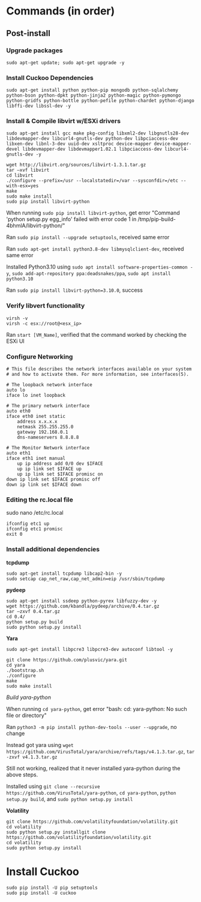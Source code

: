 # Commands (in order)

## Post-install

### Upgrade packages
```
sudo apt-get update; sudo apt-get upgrade -y
```

### Install Cuckoo Dependencies
```
sudo apt-get install python python-pip mongodb python-sqlalchemy python-bson python-dpkt python-jinja2 python-magic python-pymongo python-gridfs python-bottle python-pefile python-chardet python-django libffi-dev libssl-dev -y
```

### Install & Compile libvirt w/ESXi drivers
```
sudo apt-get install gcc make pkg-config libxml2-dev libgnutls28-dev libdevmapper-dev libcurl4-gnutls-dev python-dev libpciaccess-dev libxen-dev libnl-3-dev uuid-dev xsltproc device-mapper device-mapper-devel libdevmapper-dev libdevmapper1.02.1 libpciaccess-dev libcurl4-gnutls-dev -y 

wget http://libvirt.org/sources/libvirt-1.3.1.tar.gz
tar –xvf libvirt
cd libvirt
./configure --prefix=/usr --localstatedir=/var --sysconfdir=/etc --with-esx=yes
make
sudo make install
sudo pip install libvirt-python
```

When running ```sudo pip install libvirt-python```, get error "Command 'python setup.py egg_info' failed with error code 1 in /tmp/pip-build-4bhmlA/libvirt-python/"

Ran ```sudo pip install --upgrade setuptools```, received same error

Ran ```sudo apt-get install python3.8-dev libmysqlclient-dev```, received same error

Installed Python3.10 using ```sudo apt install software-properties-common -y```, ```sudo add-apt-repository ppa:deadsnakes/ppa```, ```sudo apt install python3.10```

Ran ```sudo pip install libvirt-python=3.10.0```, success

### Verify libvert functionality

```
virsh -v
virsh -c esx://root@<esx_ip>
```

Ran ```start [VM_Name]```, verified that the command worked by checking the ESXi UI

### Configure Networking

```
# This file describes the network interfaces available on your system
# and how to activate them. For more information, see interfaces(5).

# The loopback network interface
auto lo  
iface lo inet loopback

# The primary network interface
auto eth0  
iface eth0 inet static  
    address x.x.x.x
    netmask 255.255.255.0
    gateway 192.168.0.1
    dns-nameservers 8.8.8.8

# The Monitor Network interface
auto eth1  
iface eth1 inet manual  
    up ip address add 0/0 dev $IFACE
    up ip link set $IFACE up
    up ip link set $IFACE promisc on
down ip link set $IFACE promisc off  
down ip link set $IFACE down
```

### Editing the rc.local file

sudo nano /etc/rc.local
```
ifconfig etc1 up
ifconfig etc1 promisc
exit 0
```

### Install additional dependencies
**tcpdump**
```
sudo apt-get install tcpdump libcap2-bin -y
sudo setcap cap_net_raw,cap_net_admin=eip /usr/sbin/tcpdump
```

**pydeep**
```
sudo apt-get install ssdeep python-pyrex libfuzzy-dev -y
wget https://github.com/kbandla/pydeep/archive/0.4.tar.gz
tar –zxvf 0.4.tar.gz
cd 0.4/
python setup.py build
sudo python setup.py install
```

**Yara**
```
sudo apt-get install libpcre3 libpcre3-dev autoconf libtool -y

git clone https://github.com/plusvic/yara.git
cd yara
./bootstrap.sh
./configure
make
sudo make install
```

*Build yara-python*

When running ```cd yara-python```, get error "bash: cd: yara-python: No such file or directory"

Ran ```python3 -m pip install python-dev-tools --user --upgrade```, no change

Instead got yara using ```wget https://github.com/VirusTotal/yara/archive/refs/tags/v4.1.3.tar.gz```, ```tar -zxvf v4.1.3.tar.gz```

Still not working, realized that it never installed yara-python during the above steps.

Installed using ```git clone --recursive https://github.com/VirusTotal/yara-python```, ```cd yara-python```, ```python setup.py build```, and ```sudo python setup.py install```

**Volatility**
```
git clone https://github.com/volatilityfoundation/volatility.git
cd volatility
sudo python setup.py installgit clone https://github.com/volatilityfoundation/volatility.git
cd volatility
sudo python setup.py install
```

# Install Cuckoo

```
sudo pip install -U pip setuptools
sudo pip install -U cuckoo
```

